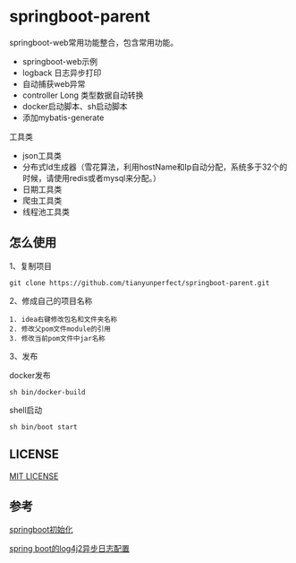 # springboot-parent

springboot-web常用功能整合，包含常用功能。
- springboot-web示例
- logback 日志异步打印
- 自动捕获web异常
- controller Long 类型数据自动转换
- docker启动脚本、sh启动脚本
- 添加mybatis-generate

工具类
- json工具类
- 分布式Id生成器（雪花算法，利用hostName和Ip自动分配，系统多于32个的时候，请使用redis或者mysql来分配。）
- 日期工具类
- 爬虫工具类
- 线程池工具类

## 怎么使用

1、复制项目
```shell script
git clone https://github.com/tianyunperfect/springboot-parent.git
```
2、修成自己的项目名称
```text
1. idea右键修改包名和文件夹名称
2. 修改父pom文件module的引用
3. 修改当前pom文件中jar名称
```
3、发布

docker发布
```text
sh bin/docker-build
```
shell启动
```text
sh bin/boot start
```

## LICENSE

[MIT LICENSE](https://github.com/tianyunperfect/springboot-parent/blob/master/LICENSE)

## 参考

[springboot初始化](https://www.yuque.com/tianyunperfect/ygzsw4/nmdmva)

[spring boot的log4j2异步日志配置](https://blog.csdn.net/u011493218/article/details/86607172)